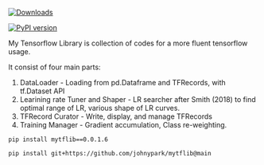 [![Downloads](https://pepy.tech/badge/mytflib)](https://pepy.tech/project/mytflib)

[![PyPI version](https://badge.fury.io/py/mytflib.svg)](https://badge.fury.io/py/mytflib)

My Tensorflow Library is collection of codes for a more fluent tensorflow usage. 

It consist of four main parts:

 1. DataLoader - Loading from pd.Dataframe and TFRecords, with tf.Dataset API 
 2. Learining rate Tuner and Shaper - LR searcher after Smith (2018) to find optimal range of LR, various shape of LR curves.
 3. TFRecord Curator - Write, display, and manage TFRecords
 4. Training Manager - Gradient accumulation, Class re-weighting.


 ```
 pip install mytflib==0.0.1.6

 pip install git+https://github.com/johnypark/mytflib@main

 ```
 
 